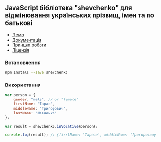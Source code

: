 ## JavaScript бібліотека "shevchenko" для відмінювання українських прізвищ, імен та по батькові

* [Демо](http://shevchenko-js.tooleks.com/#demo)
* [Документація](https://github.com/tooleks/shevchenko-js/wiki/%D0%94%D0%BE%D0%BA%D1%83%D0%BC%D0%B5%D0%BD%D1%82%D0%B0%D1%86%D1%96%D1%8F)
* [Принцип роботи](https://github.com/tooleks/shevchenko-js/wiki/%D0%9F%D1%80%D0%B8%D0%BD%D1%86%D0%B8%D0%BF-%D1%80%D0%BE%D0%B1%D0%BE%D1%82%D0%B8)
* [Ліцензія](https://github.com/tooleks/shevchenko-js/blob/master/LICENSE)

### Встановлення

```bash
npm install --save shevchenko
```

### Використання

```JavaScript
var person = {
    gender: "male", // or "female"
    firstName: "Тарас",
    middleName: "Григорович",
    lastName: "Шевченко"
};

var result = shevchenko.inVocative(person);

console.log(result); // {firstName: 'Тарасе', middleName: 'Григоровичу', lastName: 'Шевченку'}
```
